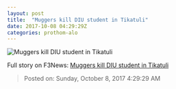 ```yaml
---
layout: post
title:  "Muggers kill DIU student in Tikatuli"
date: 2017-10-08 04:29:29Z
categories: prothom-alo
---
```


![Muggers kill DIU student in Tikatuli](http://en.prothom-alo.com/contents/cache/images/1200x630x1/uploads/media/2017/10/08/9023c7e114c3cdf087c6579f912d6257-kill.jpg?jadewits_media_id=151453)




Full story on F3News: [Muggers kill DIU student in Tikatuli](http://www.f3nws.com/n/sQBbq)

> Posted on: Sunday, October 8, 2017 4:29:29 AM
